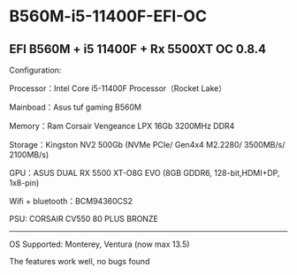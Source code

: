 # B560M-i5-11400F-EFI-OC

EFI B560M + i5 11400F + Rx 5500XT
OC 0.8.4
-----------------------------
Configuration:

Processor：Intel Core i5-11400F Processor（Rocket Lake）

Mainboad：Asus tuf gaming B560M

Memory：Ram Corsair Vengeance LPX 16Gb 3200MHz DDR4

Storage：Kingston NV2 500Gb (NVMe PCIe/ Gen4x4 M2.2280/ 3500MB/s/ 2100MB/s)

GPU：ASUS DUAL RX 5500 XT-O8G EVO (8GB GDDR6, 128-bit,HDMI+DP, 1x8-pin)

Wifi + bluetooth：BCM94360CS2

PSU: CORSAIR CV550 80 PLUS BRONZE

-----------------------------
OS Supported: Monterey, Ventura (now max 13.5)

The features work well, no bugs found
